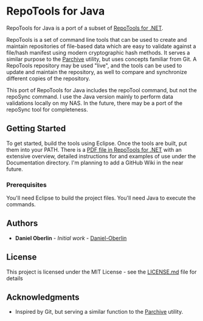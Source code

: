 # RepoTools for Java

RepoTools for Java is a port of a subset of [RepoTools for .NET](https://github.com/Daniel-Oberlin/RepoTools-for-.NET).

RepoTools is a set of command line tools that can be used to create and maintain repositories of file-based data which are easy to validate against a file/hash manifest using modern cryptographic hash methods.  It serves a similar purpose to the [Parchive](https://en.wikipedia.org/wiki/Parchive) utility, but uses concepts familiar from Git.  A RepoTools repository may be used "live", and the tools can be used to update and maintain the repository, as well to compare and synchronize different copies of the repository.

This port of RepoTools for Java includes the repoTool command, but not the repoSync command.  I use the Java version mainly to perform data validations locally on my NAS.  In the future, there may be a port of the repoSync tool for completeness.

## Getting Started

To get started, build the tools using Eclipse.  Once the tools are built, put them into your PATH.  There is a [PDF file in RepoTools for .NET](https://github.com/Daniel-Oberlin/RepoTools-for-.NET/blob/master/Documentation/RepoTools.pdf) with an extensive overview, detailed instructions for and examples of use under the Documentation directory.  I'm planning to add a GitHub Wiki in the near future.

### Prerequisites

You'll need Eclipse to build the project files.  You'll need Java to execute the commands.

## Authors

* **Daniel Oberlin** - *Initial work* - [Daniel-Oberlin](https://github.com/Daniel-Oberlin)

## License

This project is licensed under the MIT License - see the [LICENSE.md](LICENSE.md) file for details

## Acknowledgments

* Inspired by Git, but serving a similar function to the [Parchive](https://en.wikipedia.org/wiki/Parchive) utility.
